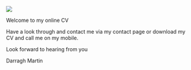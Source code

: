 <img src="https://codeinstitute.s3.amazonaws.com/fullstack/ci_logo_small.png" style="margin: 0;">

Welcome to my online CV

Have a look through and contact me via my contact page or download my CV and call me on my mobile.

Look forward to hearing from you

Darragh Martin

